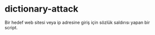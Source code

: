 # dictionary-attack
Bir hedef web sitesi veya ip adresine giriş için sözlük saldırısı yapan bir script.
